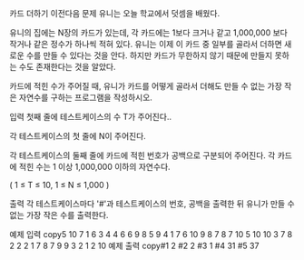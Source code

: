 카드 더하기
이전다음
문제
유니는 오늘 학교에서 덧셈을 배웠다.

유니의 집에는 N장의 카드가 있는데, 각 카드에는 1보다 크거나 같고 1,000,000 보다 작거나 같은 정수가 하나씩 적혀 있다. 유니는 이제 이 카드 중 일부를 골라서 더하면 새로운 수를 만들 수 있다는 것을 안다. 하지만 카드가 무한하지 않기 때문에 만들지 못하는 수도 존재한다는 것을 알았다.

카드에 적힌 수가 주어질 때, 유니가 카드를 어떻게 골라서 더해도 만들 수 없는 가장 작은 자연수를 구하는 프로그램을 작성하시오.



입력
첫째 줄에 테스트케이스의 수 T가 주어진다..

각 테스트케이스의 첫 줄에 N이 주어진다.

각 테스트케이스의 둘째 줄에 카드에 적힌 번호가 공백으로 구분되어 주어진다. 각 카드에 적힌 수는 1 이상 1,000,000 이하의 자연수다.

( 1 ≤ T ≤ 10, 1 ≤ N ≤ 1,000 )

출력
각 테스트케이스마다 '#'과 테스트케이스의 번호, 공백을 출력한 뒤 유니가 만들 수 없는 가장 작은 수를 출력한다.



예제 입력
copy5
10
7 1 6 3 4 4 6 6 9 8
5
9 4 1 7 6
10
9 8 7 8 7 10 5 10 10 3
7
8 2 2 2 1 7 8
7
9 9 3 2 1 2 10
예제 출력
copy#1 2
#2 2
#3 1
#4 31
#5 37